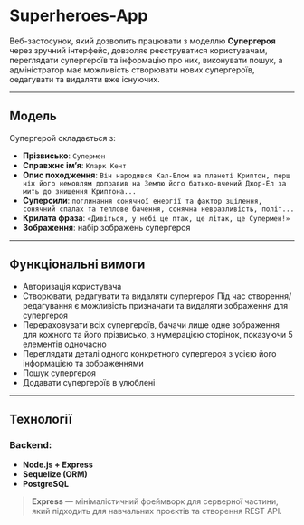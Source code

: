 # Superheroes-App

Веб-застосунок, який дозволить працювати з моделлю **Супергероя** через зручний інтерфейс, довзоляє реєструватися користувачам, переглядати супергероїв та інформацію про них, виконувати пошук, а адміністратор має можливість створювати нових супергероїв, оедагувати та видаляти вже існуючих.  

---

## Модель

Супергерой складається з:  
- **Прізвисько**: `Супермен`  
- **Справжнє ім’я**: `Кларк Кент`  
- **Опис походження**: `Він народився Кал-Елом на планеті Криптон, перш ніж його немовлям доправив на Землю його батько-вчений Джор-Ел за мить до знищення Криптона...`  
- **Суперсили**: `поглинання сонячної енергії та фактор зцілення, сонячний спалах та теплове бачення, сонячна невразливість, політ...`  
- **Крилата фраза**: `«Дивіться, у небі це птах, це літак, це Супермен!»`  
- **Зображення**: набір зображень супергероя  

---

## Функціональні вимоги 

- Авторизація користувача
- Створювати, редагувати та видаляти супергероя
  Під час створення/редагування є можливість призначати та видаляти зображення для
  супергероя
- Перераховувати всіх супергероїв, бачачи лише одне зображення для кожного та його прізвисько, з
  нумерацією сторінок, показуючи 5 елементів одночасно
- Переглядати деталі одного конкретного супергероя з усією його інформацією та зображеннями
- Пошук супергероя
- Додавати супергероїв в улюблені

---

## Технології

### Backend:
- **Node.js + Express**   
- **Sequelize (ORM)**   
- **PostgreSQL**  

>**Express** — мінімалістичний фреймворк для серверної частини, який підходить для навчальних проєктів та створення REST API.  
